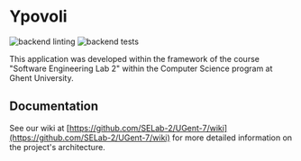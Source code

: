 # Ypovoli

![backend linting](https://github.com/SELab-2/UGent-7/actions/workflows/backend-linting.yaml/badge.svg)
![backend tests](https://github.com/SELab-2/UGent-7/actions/workflows/backend-tests.yaml/badge.svg)

This application was developed within the framework of the course "Software Engineering Lab 2" within the Computer Science program at Ghent University.

## Documentation

See our wiki at [https://github.com/SELab-2/UGent-7/wiki](https://github.com/SELab-2/UGent-7/wiki) for more detailed information on the project's architecture.
